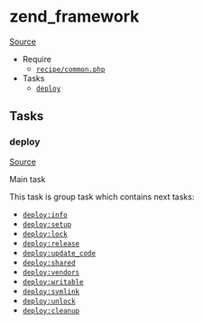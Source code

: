 <!-- DO NOT EDIT THIS FILE! -->
<!-- Instead edit recipe/zend_framework.php -->
<!-- Then run bin/docgen -->

# zend_framework

[Source](/recipe/zend_framework.php)



* Require
  * [`recipe/common.php`](/docs/recipe/common.md)
* Tasks
  * [`deploy`](#deploy)


## Tasks
### deploy
[Source](/recipe/zend_framework.php#L9)

Main task

This task is group task which contains next tasks:
* [`deploy:info`](/docs/recipe/deploy/info.md#deployinfo)
* [`deploy:setup`](/docs/recipe/deploy/setup.md#deploysetup)
* [`deploy:lock`](/docs/recipe/deploy/lock.md#deploylock)
* [`deploy:release`](/docs/recipe/deploy/release.md#deployrelease)
* [`deploy:update_code`](/docs/recipe/deploy/update_code.md#deployupdate_code)
* [`deploy:shared`](/docs/recipe/deploy/shared.md#deployshared)
* [`deploy:vendors`](/docs/recipe/deploy/vendors.md#deployvendors)
* [`deploy:writable`](/docs/recipe/deploy/writable.md#deploywritable)
* [`deploy:symlink`](/docs/recipe/deploy/symlink.md#deploysymlink)
* [`deploy:unlock`](/docs/recipe/deploy/lock.md#deployunlock)
* [`deploy:cleanup`](/docs/recipe/deploy/cleanup.md#deploycleanup)


